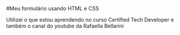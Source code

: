 #Meu formulário usando HTML e CSS

Utilizei o que estou aprendendo no curso Certified Tech Developer e também o canal do youtube da Rafaella Bellarini
